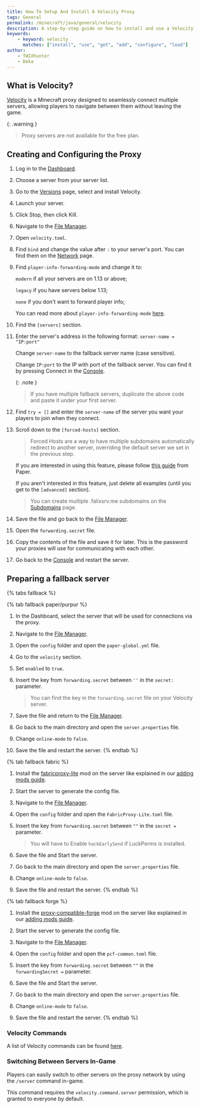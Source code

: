 ```yaml
---
title: How To Setup And Install A Velocity Proxy
tags: General
permalink: /minecraft/java/general/velocity
description: A step-by-step guide on how to install and use a Velocity proxy server.
keywords:
    - keyword: velocity
      matches: ["install", "use", "get", "add", "configure", "load"]
author:
    - TWIXhunter
    - Deka
---
```


## What is Velocity?
[Velocity](https://papermc.io/software/velocity) is a Minecraft proxy designed to seamlessly connect multiple servers, allowing players to navigate between them without leaving the game.  

{: .warning }
> Proxy servers are not available for the free plan.

## Creating and Configuring the Proxy

1. Log in to the [Dashboard](https://client.falixnodes.net/).

2. Choose a server from your server list.

3. Go to the [Versions](https://client.falixnodes.net/server/versions) page, select and install Velocity.

4. Launch your server.

5. Click Stop, then click Kill.

6. Navigate to the [File Manager](https://client.falixnodes.net/server/filemanager).

7. Open `velocity.toml`.

8. Find `bind` and change the value after `:` to your server's port. You can find them on the [Network](https://client.falixnodes.net/server/network) page.

9. Find `player-info-forwarding-mode` and change it to:

    `modern` if all your servers are on 1.13 or above;
	
    `legacy` if you have servers below 1.13;
	
    `none`  if you don't want to forward player info;
	
    You can read more about `player-info-forwarding-mode` [here](https://docs.papermc.io/velocity/player-information-forwarding).

10. Find the `[servers]` section.

11. Enter the server's address in the following format: `server-name = "IP:port"`

    Change `server-name` to the fallback server name (case sensitive).
	
    Change `IP:port` to the IP with port of the fallback server. You can find it by pressing Connect in the [Console](https://client.falixnodes.net/server/console).

    {: .note }
    > If you have multiple fallback servers, duplicate the above code and paste it under your first server.

12. Find `try = []` and enter the `server-name` of the server you want your players to join when they connect.

13. Scroll down to the `[forced-hosts]` section.

    > Forced Hosts are a way to have multiple subdomains automatically redirect to another server, overriding the default server we set in the previous step.

    If you are interested in using this feature, please follow [this guide](https://docs.papermc.io/velocity/configuration#forced-hosts-section) from Paper.

    If you aren't interested in this feature, just delete all examples (until you get to the `[advanced]` section).

    > You can create multiple .falixsrv.me subdomains on the [Subdomains](https://client.falixnodes.net/server/subdomains) page.

14. Save the file and go back to the [File Manager](https://client.falixnodes.net/server/filemanager).

15. Open the `forwarding.secret` file.

16. Copy the contents of the file and save it for later. This is the password your proxies will use for communicating with each other.

17. Go back to the [Console](https://client.falixnodes.net/server/console) and restart the server.

## Preparing a fallback server
{% tabs fallback %}

{% tab fallback paper/purpur %}

1. In the Dashboard, select the server that will be used for connections via the proxy.

2. Navigate to the [File Manager](https://client.falixnodes.net/server/filemanager).

3. Open the `config` folder and open the `paper-global.yml` file.

4. Go to the `velocity` section.

5. Set `enabled` to `true`.

6. Insert the key from `forwarding.secret` between `''` in the `secret:` parameter.

    > You can find the key in the `forwarding.secret` file on your Velocity server.

7. Save the file and return to the [File Manager](https://client.falixnodes.net/server/filemanager).

8. Go back to the main directory and open the `server.properties` file.

9. Change `online-mode` to `false`.

10. Save the file and restart the server.
{% endtab %}

{% tab fallback fabric %}

1. Install the [fabricproxy-lite](https://modrinth.com/mod/fabricproxy-lite) mod on the server like explained in our [adding mods guide](https://kb.falixnodes.net/minecraft/modifications/general/adding-mods).

2. Start the server to generate the config file.

3. Navigate to the [File Manager](https://client.falixnodes.net/server/filemanager).

4. Open the `config` folder and open the `FabricProxy-Lite.toml` file.

5. Insert the key from `forwarding.secret` between `""` in the `secret =` parameter.

    > You will have to Enable `hackEarlySend` if LuckPerms is installed.

6. Save the file and Start the server.

7. Go back to the main directory and open the `server.properties` file.

8. Change `online-mode` to `false`.

9. Save the file and restart the server.
{% endtab %}

{% tab fallback forge %}

1. Install the [proxy-compatible-forge](https://modrinth.com/mod/proxy-compatible-forge?version=1.21.4&loader=forge) mod on the server like explained in our [adding mods guide](https://kb.falixnodes.net/minecraft/modifications/general/adding-mods).

2. Start the server to generate the config file.

3. Navigate to the [File Manager](https://client.falixnodes.net/server/filemanager).

4. Open the `config` folder and open the `pcf-common.toml` file.

5. Insert the key from `forwarding.secret` between `""` in the `forwardingSecret =` parameter.

6. Save the file and Start the server.

7. Go back to the main directory and open the `server.properties` file.

8. Change `online-mode` to `false`.

9. Save the file and restart the server.
{% endtab %}

### Velocity Commands

A list of Velocity commands can be found [here](https://docs.papermc.io/velocity/built-in-commands).

### Switching Between Servers In-Game
Players can easily switch to other servers on the proxy network by using the `/server` command in-game.

This command requires the `velocity.command.server` permission, which is granted to everyone by default.
